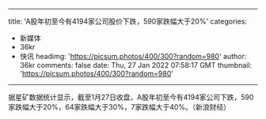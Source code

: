 
---
title: 'A股年初至今有4194家公司股价下跌，590家跌幅大于20%'
categories: 
 - 新媒体
 - 36kr
 - 快讯
headimg: 'https://picsum.photos/400/300?random=980'
author: 36kr
comments: false
date: Thu, 27 Jan 2022 07:58:17 GMT
thumbnail: 'https://picsum.photos/400/300?random=980'
---

<div>   
据星矿数据统计显示，截至1月27日收盘，A股年初至今有4194家公司下跌，590家跌幅大于20%，64家跌幅大于30%，7家跌幅大于40%。（新浪财经）  
</div>
            